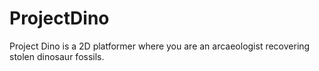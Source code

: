 # ProjectDino
Project Dino is a 2D platformer where you are an arcaeologist recovering stolen dinosaur fossils.
